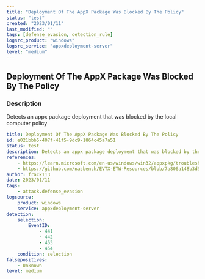 ```yaml
---
title: "Deployment Of The AppX Package Was Blocked By The Policy"
status: "test"
created: "2023/01/11"
last_modified: ""
tags: [defense_evasion, detection_rule]
logsrc_product: "windows"
logsrc_service: "appxdeployment-server"
level: "medium"
---
```


## Deployment Of The AppX Package Was Blocked By The Policy

### Description

Detects an appx package deployment that was blocked by the local computer policy

```yml
title: Deployment Of The AppX Package Was Blocked By The Policy
id: e021bbb5-407f-41f5-9dc9-1864c45a7a51
status: test
description: Detects an appx package deployment that was blocked by the local computer policy
references:
    - https://learn.microsoft.com/en-us/windows/win32/appxpkg/troubleshooting
    - https://github.com/nasbench/EVTX-ETW-Resources/blob/7a806a148b3d9d381193d4a80356016e6e8b1ee8/ETWEventsList/CSV/Windows11/22H2/W11_22H2_Pro_20220920_22621.382/Providers/Microsoft-Windows-AppXDeployment-Server.csv
author: frack113
date: 2023/01/11
tags:
    - attack.defense_evasion
logsource:
    product: windows
    service: appxdeployment-server
detection:
    selection:
        EventID:
            - 441
            - 442
            - 453
            - 454
    condition: selection
falsepositives:
    - Unknown
level: medium

```
